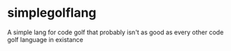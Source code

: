 # simplegolflang
A simple lang for code golf that probably isn't as good as every other code golf language in existance
